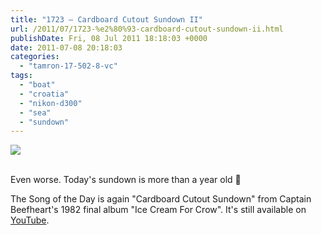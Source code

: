 ```yaml
---
title: "1723 – Cardboard Cutout Sundown II"
url: /2011/07/1723-%e2%80%93-cardboard-cutout-sundown-ii.html
publishDate: Fri, 08 Jul 2011 18:18:03 +0000
date: 2011-07-08 20:18:03
categories: 
  - "tamron-17-502-8-vc"
tags: 
  - "boat"
  - "croatia"
  - "nikon-d300"
  - "sea"
  - "sundown"
---
```

<div class="container">
<div class="center"><a target="_blank" href="https://d25zfm9zpd7gm5.cloudfront.net/1200x1200/2010/20100523_195049_ps.jpg"><img src="https://d25zfm9zpd7gm5.cloudfront.net/0600x0600/2010/20100523_195049_ps.jpg" /></a></div>
</div>
<br />

Even worse. Today's sundown is more than a year old 🙂


The Song of the Day is again "Cardboard Cutout Sundown" from Captain Beefheart's 1982 final album "Ice Cream For Crow". It's still available on <a href="http://www.youtube.com/watch?v=nRlGdnrECkE" target="_blank">YouTube</a>.
